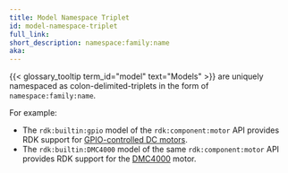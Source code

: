 ```yaml
---
title: Model Namespace Triplet
id: model-namespace-triplet
full_link:
short_description: namespace:family:name
aka:
---
```


{{< glossary_tooltip term_id="model" text="Models" >}} are uniquely namespaced as colon-delimited-triplets in the form of `namespace:family:name`.

For example:

- The `rdk:builtin:gpio` model of the `rdk:component:motor` API provides RDK support for [GPIO-controlled DC motors](/components/motor/gpio/).
- The `rdk:builtin:DMC4000` model of the same `rdk:component:motor` API provides RDK support for the [DMC4000](/components/motor/dmc4000/) motor.
